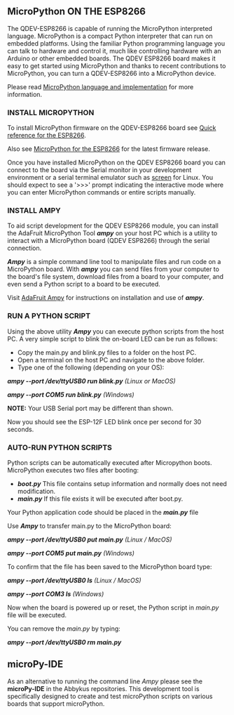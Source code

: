 ## MicroPython ON THE ESP8266

The QDEV-ESP8266 is capable of running the MicroPython interpreted language. 
MicroPython is a compact Python interpreter that can run on embedded platforms. Using the familiar Python programming language you can talk to hardware and control it, much like controlling hardware with an Arduino or other embedded boards. The QDEV ESP8266 board makes it easy to get started using MicroPython and thanks to recent contributions to MicroPython, you can turn a QDEV-ESP8266 into a MicroPython device.

Please read [MicroPython language and implementation](https://docs.micropython.org/en/latest/reference/index.html) for more information.

### INSTALL MICROPYTHON 

To install MicroPython firmware on the QDEV-ESP8266 board see [Quick reference for the ESP8266](https://docs.micropython.org/en/latest/esp8266/tutorial/intro.html#intro).

Also see [MicroPython for the ESP8266](http://www.micropython.org/download/?port=esp8266) for the latest firmware release.

Once you have installed MicroPython on the QDEV ESP8266 board you can connect to the board via the Serial monitor in your development environment or a serial terminal emulator such as [screen](https://linuxhint.com/screen-linux/) for Linux. You should expect to see a '>>>' prompt indicating the interactive mode where you can enter MicroPython commands or entire scripts manually.

### INSTALL AMPY
To aid script development for the QDEV ESP8266 module, you can install the AdaFruit MicroPython Tool ***ampy*** on your host PC which is a utility to interact with a MicroPython board (QDEV ESP8266) through the serial connection.

***Ampy*** is a simple command line tool to manipulate files and run code on a MicroPython board. With ***ampy*** you can send files from your computer to the board's file system, download files from a board to your computer, and even send a Python script to a board to be executed.

Visit [AdaFruit Ampy](https://pypi.org/project/adafruit-ampy/) for instructions on installation and use of ***ampy***. 

### RUN A PYTHON SCRIPT
Using the above utility ***Ampy*** you can execute python scripts from the host PC.
A very simple script to blink the on-board LED can be run as follows:
- Copy the main.py and blink.py files to a folder on the host PC. 
- Open a terminal on the host PC and navigate to the above folder.
- Type one of the following (depending on your OS):

***ampy --port /dev/ttyUSB0 run blink.py***   *(Linux or MacOS)*

***ampy --port COM5 run blink.py***   *(Windows)*

**NOTE:** Your USB Serial port may be different than shown.

Now you should see the ESP-12F LED blink once per second for 30 seconds.

### AUTO-RUN PYTHON SCRIPTS
Python scripts can be automatically executed after Micropython boots.
MicroPython executes two files after booting:
- ***boot.py***   This file contains setup information and normally does not need modification.
- ***main.py***   If this file exists it will be executed after boot.py. 

Your Python application code should be placed in the ***main.py*** file

Use ***Ampy*** to transfer main.py to the MicroPython board:

***ampy --port /dev/ttyUSB0 put main.py***    *(Linux / MacOS)*

***ampy --port COM5 put main.py***    *(Windows)*

To confirm that the file has been saved to the MicroPython board type:

***ampy --port /dev/ttyUSB0 ls***   *(Linux / MacOS)*

***ampy --port COM3 ls***   *(Windows)*

Now when the board is powered up or reset, the Python script in *main.py* file will be executed.

You can remove the *main.py* by typing:

***ampy --port /dev/ttyUSB0 rm main.py***

## microPy-IDE
As an alternative to running the command line *Ampy* please see the **microPy-IDE** in the Abbykus repositories. This development tool is specifically designed to create and test microPython scripts on various boards that support microPython.






